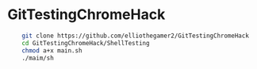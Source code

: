 # GitTestingChromeHack

```bash
    git clone https://github.com/elliothegamer2/GitTestingChromeHack
    cd GitTestingChromeHack/ShellTesting
    chmod a+x main.sh
    ./maim/sh
```
